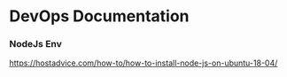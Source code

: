 # DevOps Documentation

### NodeJs Env
https://hostadvice.com/how-to/how-to-install-node-js-on-ubuntu-18-04/
